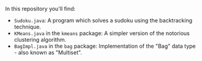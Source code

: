 In this repository you'll find:
- `Sudoku.java`:
    A program which solves a sudoku using the backtracking technique.
- `KMeans.java` in the `kmeans` package:
    A simpler version of the notorious clustering algorithm.
- `BagImpl.java` in the `bag` package:
    Implementation of the "Bag" data type - also known as "Multiset". 